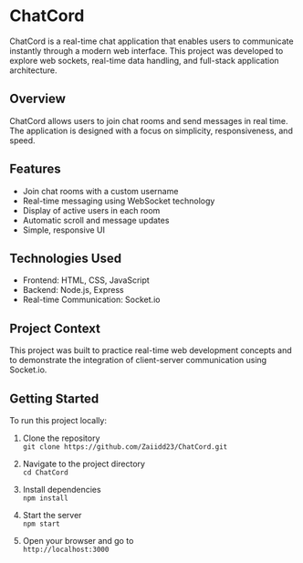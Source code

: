 # ChatCord

ChatCord is a real-time chat application that enables users to communicate instantly through a modern web interface. This project was developed to explore web sockets, real-time data handling, and full-stack application architecture.

## Overview

ChatCord allows users to join chat rooms and send messages in real time. The application is designed with a focus on simplicity, responsiveness, and speed.

## Features

- Join chat rooms with a custom username
- Real-time messaging using WebSocket technology
- Display of active users in each room
- Automatic scroll and message updates
- Simple, responsive UI

## Technologies Used

- Frontend: HTML, CSS, JavaScript
- Backend: Node.js, Express
- Real-time Communication: Socket.io

## Project Context

This project was built to practice real-time web development concepts and to demonstrate the integration of client-server communication using Socket.io.

## Getting Started

To run this project locally:

1. Clone the repository  
   `git clone https://github.com/Zaiidd23/ChatCord.git`

2. Navigate to the project directory  
   `cd ChatCord`

3. Install dependencies  
   `npm install`

4. Start the server  
   `npm start`

5. Open your browser and go to  
   `http://localhost:3000`
